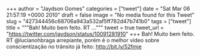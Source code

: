 
+++
author = "Jaydson Gomes"
categories = ["tweet"]
date = "Sat Mar 06 21:57:19 +0000 2010"
draft = false
image = "No media found for this Tweet"
slug = "427344456c68706a943a532af5ff782d47b741b0"
tags = ["tweet"]
title = """Bah! Muito bem feito. RT ..."""
tweet = true
tweet_url = "https://twitter.com/jaydson/status/10091281910"
+++
Bah! Muito bem feito. RT @lucianohbraga arrepiante, porém é o melhor vídeo sobre conscientização no trânsito já feito: http://bit.ly/52fmje
